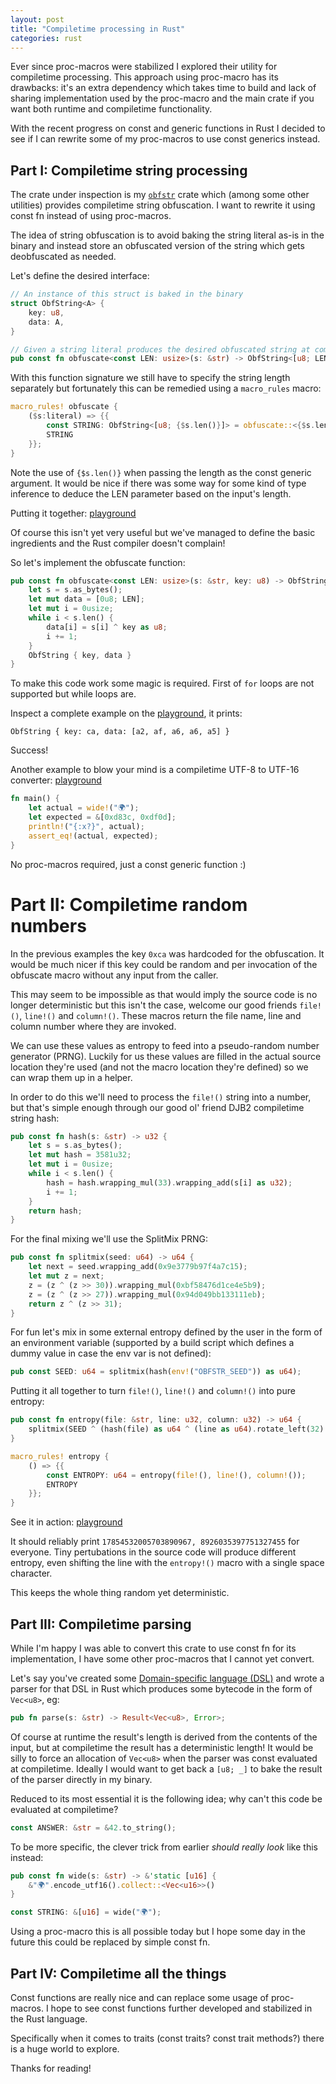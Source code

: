 ```yaml
---
layout: post
title: "Compiletime processing in Rust"
categories: rust
---
```


Ever since proc-macros were stabilized I explored their utility for compiletime processing. This approach using proc-macro has its drawbacks: it's an extra dependency which takes time to build and lack of sharing implementation used by the proc-macro and the main crate if you want both runtime and compiletime functionality.

With the recent progress on const and generic functions in Rust I decided to see if I can rewrite some of my proc-macros to use const generics instead.

## Part I: Compiletime string processing

The crate under inspection is my [`obfstr`](https://crates.io/crates/obfstr) crate which (among some other utilities) provides compiletime string obfuscation. I want to rewrite it using const fn instead of using proc-macros.

The idea of string obfuscation is to avoid baking the string literal as-is in the binary and instead store an obfuscated version of the string which gets deobfuscated as needed.

Let's define the desired interface:

```rust
// An instance of this struct is baked in the binary
struct ObfString<A> {
	key: u8,
	data: A,
}

// Given a string literal produces the desired obfuscated string at compiletime
pub const fn obfuscate<const LEN: usize>(s: &str) -> ObfString<[u8; LEN]>;
```

With this function signature we still have to specify the string length separately but fortunately this can be remedied using a `macro_rules` macro:

<!-- {% raw %} -->
```rust
macro_rules! obfuscate {
	($s:literal) => {{
		const STRING: ObfString<[u8; {$s.len()}]> = obfuscate::<{$s.len()}>(s);
		STRING
	}};
}
```
<!-- {% endraw %} -->

Note the use of `{$s.len()}` when passing the length as the const generic argument. It would be nice if there was some way for some kind of type inference to deduce the LEN parameter based on the input's length.

Putting it together: [playground](https://play.rust-lang.org/?version=stable&mode=debug&edition=2018&gist=ff10a24947a0c247396cca2e099ba445)

Of course this isn't yet very useful but we've managed to define the basic ingredients and the Rust compiler doesn't complain!

So let's implement the obfuscate function:

```rust
pub const fn obfuscate<const LEN: usize>(s: &str, key: u8) -> ObfString<[u8; LEN]> {
	let s = s.as_bytes();
	let mut data = [0u8; LEN];
	let mut i = 0usize;
	while i < s.len() {
		data[i] = s[i] ^ key as u8;
		i += 1;
	}
	ObfString { key, data }
}
```

To make this code work some magic is required. First of `for` loops are not supported but while loops are.

Inspect a complete example on the [playground](https://play.rust-lang.org/?version=stable&mode=debug&edition=2018&gist=f454e8966aadcc0372d4fc4ae3187c6c), it prints:

```
ObfString { key: ca, data: [a2, af, a6, a6, a5] }
```

Success!

Another example to blow your mind is a compiletime UTF-8 to UTF-16 converter: [playground](https://play.rust-lang.org/?version=stable&mode=debug&edition=2018&gist=3f65a51ef44e449f598016eb244a5291)

```rust
fn main() {
	let actual = wide!("🌍");
	let expected = &[0xd83c, 0xdf0d];
	println!("{:x?}", actual);
	assert_eq!(actual, expected);
}
```

No proc-macros required, just a const generic function :)

# Part II: Compiletime random numbers

In the previous examples the key `0xca` was hardcoded for the obfuscation. It would be much nicer if this key could be random and per invocation of the obfuscate macro without any input from the caller.

This may seem to be impossible as that would imply the source code is no longer deterministic but this isn't the case, welcome our good friends `file!()`, `line!()` and `column!()`. These macros return the file name, line and column number where they are invoked.

We can use these values as entropy to feed into a pseudo-random number generator (PRNG). Luckily for us these values are filled in the actual source location they're used (and not the macro location they're defined) so we can wrap them up in a helper.

In order to do this we'll need to process the `file!()` string into a number, but that's simple enough through our good ol' friend DJB2 compiletime string hash:

```rust
pub const fn hash(s: &str) -> u32 {
	let s = s.as_bytes();
	let mut hash = 3581u32;
	let mut i = 0usize;
	while i < s.len() {
		hash = hash.wrapping_mul(33).wrapping_add(s[i] as u32);
		i += 1;
	}
	return hash;
}
```

For the final mixing we'll use the SplitMix PRNG:

```rust
pub const fn splitmix(seed: u64) -> u64 {
	let next = seed.wrapping_add(0x9e3779b97f4a7c15);
	let mut z = next;
	z = (z ^ (z >> 30)).wrapping_mul(0xbf58476d1ce4e5b9);
	z = (z ^ (z >> 27)).wrapping_mul(0x94d049bb133111eb);
	return z ^ (z >> 31);
}
```

For fun let's mix in some external entropy defined by the user in the form of an environment variable (supported by a build script which defines a dummy value in case the env var is not defined):

```rust
pub const SEED: u64 = splitmix(hash(env!("OBFSTR_SEED")) as u64);
```

Putting it all together to turn `file!()`, `line!()` and `column!()` into pure entropy:

<!-- {% raw %} -->
```rust
pub const fn entropy(file: &str, line: u32, column: u32) -> u64 {
	splitmix(SEED ^ (hash(file) as u64 ^ (line as u64).rotate_left(32) ^ (column as u64).rotate_left(48)))
}

macro_rules! entropy {
	() => {{
		const ENTROPY: u64 = entropy(file!(), line!(), column!());
		ENTROPY
	}};
}
```
<!-- {% endraw %} -->

See it in action: [playground](https://play.rust-lang.org/?version=stable&mode=debug&edition=2018&gist=5d0ec37da9d8bbe4198d3c6370ff5a52)

It should reliably print `17854532005703890967, 8926035397751327455` for everyone. Tiny pertubations in the source code will produce different entropy, even shifting the line with the `entropy!()` macro with a single space character.

This keeps the whole thing random yet deterministic.

## Part III: Compiletime parsing

While I'm happy I was able to convert this crate to use const fn for its implementation, I have some other proc-macros that I cannot yet convert.

Let's say you've created some [Domain-specific language (DSL)](https://en.wikipedia.org/wiki/Domain-specific_language) and wrote a parser for that DSL in Rust which produces some bytecode in the form of `Vec<u8>`, eg:

```rust
pub fn parse(s: &str) -> Result<Vec<u8>, Error>;
```

Of course at runtime the result's length is derived from the contents of the input, but at compiletime the result has a deterministic length! It would be silly to force an allocation of `Vec<u8>` when the parser was const evaluated at compiletime. Ideally I would want to get back a `[u8; _]` to bake the result of the parser directly in my binary.

Reduced to its most essential it is the following idea; why can't this code be evaluated at compiletime?

```rust
const ANSWER: &str = &42.to_string();
```

To be more specific, the clever trick from earlier _should really look_ like this instead:

```rust
pub const fn wide(s: &str) -> &'static [u16] {
	&"🌍".encode_utf16().collect::<Vec<u16>>()
}

const STRING: &[u16] = wide("🌍");
```

Using a proc-macro this is all possible today but I hope some day in the future this could be replaced by simple const fn.

## Part IV: Compiletime all the things

Const functions are really nice and can replace some usage of proc-macros. I hope to see const functions further developed and stabilized in the Rust language.

Specifically when it comes to traits (const traits? const trait methods?) there is a huge world to explore.

Thanks for reading!

